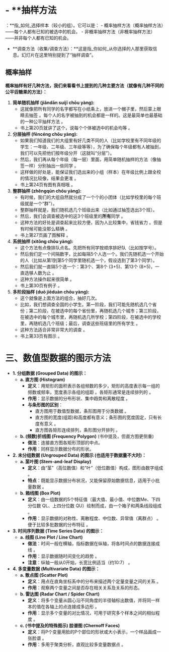 
# - **抽样方法
：**指_如何_选择样本（较小的组）。它可以是：
    - 概率抽样方法（概率抽样方法）——每个人都有已知的被选中的机会。
    - 非概率抽样方法（非概率抽样方法）——并非每个人都有已知的机会。
- **调查方法（收集/调查方法）：**这是指_你如何_从你选择的人那里获取信息。幻灯片在这里特别提到了“抽样调查”。
##  概率抽样
**概率抽样有好几种方法，我们来看看书上提到的几种主要方法（就像有几种不同的公平舀糖果的方法）：**
1. **简单随机抽样 (jiǎndān suíjī chōu yàng):**
    - 这就像把所有同学的名字都写在小纸条上，放进一个帽子里，然后蒙上眼睛去抽签 。每个人的名字被抽到的机会都是一样的。这是最简单也最基础的一种公平抽样方法 。
    - 书上第20页就讲了这个，说每个个体被选中的机会均等 。
2. **分层抽样 (fēncéng chōu yàng):**
    - 如果我们知道我们的大组里有好几类不同的人（比如学校里有不同年级的学生：一年级、二年级、三年级等等），为了确保每个年级都有人被抽到，我们可以先把他们按年级分开（这就叫“分层”）。
    - 然后，我们再从每个年级（每一层）里面，用简单随机抽样的方法（像抽签一样）分别抽出一些同学 。
    - 这样做的好处是，能保证我们选出来的小组（样本）在年级比例上跟全校的情况比较像，结果会更准 。
    - 书上第24页有图有真相哦 。
3. **整群抽样 (zhěngqún chōu yàng):**
    - 有时候，我们的大组自然就分成了一个个的小团体（比如学校里的每个班级就是一个“群”）。
    - 整群抽样就是，我们随机选几个班级出来（比如通过抽签选出3个班）。
    - 然后，我们会调查被选中的这3个班级里的**所有**同学 。
    - 这种方法的好处是调查起来比较方便，因为人比较集中，省钱省力 。但是有时候可能没那么精确 。
    - 书上第27页画了图解释 。
4. **系统抽样 (xìtǒng chōu yàng):**
    - 这个方法有点像排队点名。先把所有同学按顺序排好队（比如按学号）。
    - 然后我们定一个间隔数字，比如每隔5个人选一个。我们先随机选一个开始的人（比如从第1到第5个同学里随机选一个，假设选到了第3个同学）。
    - 然后我们就一直隔5个选一个：第3个、第8个 (3+5)、第13个 (8+5)，一直选够人数为止 。
    - 这种方法操作起来很简单 。
    - 书上第30页有例子 。
5. **多阶段抽样 (duō jiēduàn chōu yàng):**
    - 这个就像是上面方法的组合，抽好几次。
    - 比如，我们想调查全国的小学生。第一阶段，我们可能先随机选几个省份；第二阶段，在被选中的每个省份里，再随机选几个城市；第三阶段，在被选中的每个城市里，再随机选几所学校；第四阶段，在被选中的学校里，再随机选几个班级；最后，调查这些班级里的所有学生 。
    - 这种方法适合非常非常大的调查 。
    - 书上第33页有图示 。
# **三、数值型数据的图示方法**
- **1. 分组数据 (Grouped Data) 的图示：**
    - **a. 直方图 (Histogram)**
        - **定义**：用矩形的面积表示各组频数的多少，矩形的高度表示每一组的频数或频率，宽度表示各组的组距 。各矩形通常是连续排列的 。
        - **作用**：显示数据的分布形状、集中趋势和离散程度 。
        - **与条形图的区别**：
            - 直方图用于数值型数据，条形图用于分类数据 。
            - 直方图的宽度(组距)和高度都有意义；条形图的宽度固定，只有长度有意义 。
            - 直方图各矩形连续排列，条形图分开排列 。
    - **b. (频数)折线图 (Frequency Polygon)** (书中提及，但直方图更侧重)
        - **做法**：连接直方图各矩形顶部的中点。
        - **作用**：同样显示数据分布的形状。
- **2. 未分组数据 (Ungrouped Data) 的图示 (也适用于数据量不大时)：**
    - **a. 茎叶图 (Stem-and-leaf Display)**
        - **定义**：由“茎”（高位数值）和“叶”（低位数值）构成，图形由数字组成 。
        - **特点**：既能显示数据分布状况，又能保留原始数据信息，适用于小批量数据 。
    - **b. 箱线图 (Box Plot)**
        - **定义**：由一组数据的5个特征值（最大值、最小值、中位数Me、下四分位数 QL​、上四分位数 QU​）绘制而成，由一个箱子和两条线段组成 。
        - **作用**：显示数据的对称性、离散程度、中位数、异常值（离群点） 。便于比较多批数据的分布特征 。
- **3. 时间序列数据 (Time Series Data) 的图示：**
    - **a. 线图 (Line Plot / Line Chart)**
        - **做法**：时间一般在横轴，指标数据在纵轴，将各时间点的数据连接成线 。
        - **作用**：显示数据随时间变化的趋势 。
        - **注意**：纵轴一般从0开始，长宽比例适当（约10:7） 。
- **4. 多变量数据 (Multivariate Data) 的图示：**
    - **a. 散点图 (Scatter Plot)**
        - **定义**：用点在直角坐标系中的分布来描述两个定量变量之间的关系 。
        - **作用**：观察两个变量之间是否存在相关关系及关系的形态。
    - **b. 雷达图 (Radar Chart / Spider Chart)**
        - **定义**：将多个变量从圆心沿不同角度的半径轴标出数值，并将同一样本的值在各轴上的点连接成多边形 。
        - **作用**：显示多个变量的对比情况，可用于研究多个样本之间的相似程度 。
    - **c. (书中提及的特殊图示) 脸谱图 (Chernoff Faces)**
        - **定义**：将P个变量用脸的P个部位的形状或大小表示，一个样品画成一张脸谱 。
        - **作用**：多用于聚类分析，直观比较多变量数据点 。